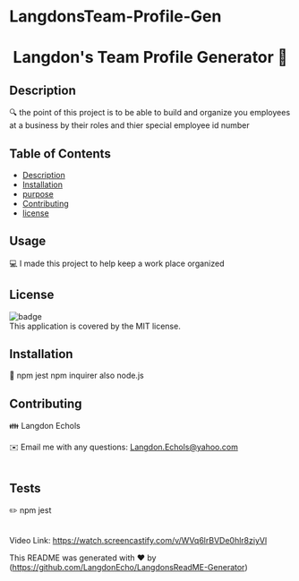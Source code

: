 # LangdonsTeam-Profile-Gen

<h1 align="center">Langdon's Team Profile Generator 👋</h1>

## Description
🔍 the point of this project is to be able to build and organize you employees at a business by their roles and thier special employee id number  

## Table of Contents
- [Description](#description)
- [Installation](#installation)
- [purpose](#purpose)
- [Contributing](#contributing)
- [license](#license)

## Usage
💻 I made this project to help keep a work place organized

## License
![badge](https://img.shields.io/badge/license-MIT-brightgreen)
<br />
This application is covered by the MIT license. 

## Installation
💾 npm jest npm inquirer also node.js 

## Contributing
👪 Langdon Echols

✉️ Email me with any questions: Langdon.Echols@yahoo.com<br /><br />

## Tests
✏️ npm jest<br />
<br />

Video Link: https://watch.screencastify.com/v/WVq6lrBVDe0hlr8ziyVl

This README was generated with ❤️ by (https://github.com/LangdonEcho/LangdonsReadME-Generator)